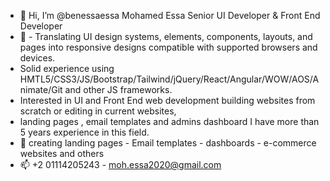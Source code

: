 - 👋 Hi, I’m @benessaessa Mohamed Essa Senior UI Developer & Front End Developer
- 👀 - Translating UI design systems, elements, components, layouts, and pages into responsive designs compatible with supported browsers and devices.
- Solid experience using HMTL5/CSS3/JS/Bootstrap/Tailwind/jQuery/React/Angular/WOW/AOS/Animate/Git and other JS frameworks.
- Interested in UI and Front End web development building websites from scratch or editing in current websites,
- landing pages , email templates and admins dashboard I have more than 5 years experience in this field.
- 🌱 creating landing pages - Email templates - dashboards - e-commerce websites and others 
- 📫 +2 01114205243 - moh.essa2020@gmail.com

<!---
benessaessa/benessaessa is a ✨ special ✨ repository because its `README.md` (this file) appears on your GitHub profile.
You can click the Preview link to take a look at your changes.
--->

